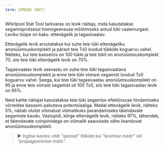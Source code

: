 ```yaml
---
term: SPREAD (WST)
---
```


Whirlpool Stat Tool tarkvaras on levik näitaja, mida kasutatakse segamisprotsessi homogeensuse mõõtmiseks antud tüki vaatenurgast. Leviku tüüpe on kaks: ettenägelik ja tagasivaatav.

Ettenägelik levik arvutatakse kui suhe teie tüki ettenägeliku anonüümsuskomplekti ja pärast teie Tx0 loodud tükkide koguarvu vahel. Näiteks, kui teie basseinis on 100 tükki ja teie tükil on anonüümsuskomplekt 70, siis teie tüki ettenägelik levik on 70%.

Tagasivaatav levik seevastu on suhe teie tüki tagasivaatava anonüümsuskomplekti ja enne teie tüki viimast segamist loodud Tx0 koguarvu vahel. Seega, kui teie tüki tagasivaatav anonüümsuskomplekt on 95 ja enne teie viimast segamist oli 100 Tx0, siis teie tüki tagasivaatav levik on 95%.

Neid kahte näitajat kasutatakse teie tüki segamise efektiivsuse hindamiseks võrreldes basseini pakutava potentsiaaliga. Madal ettenägelik levik, näiteks 5%, näitab olulist võimalust võimalikuks parandamiseks täiendavate segamiste kaudu. Vastupidi, kõrge ettenägelik levik, näiteks 97%, tähendab, et täiendavate coinjoinidega on võimalik saavutada vähe lisanduvat anonüümsuskomplekti.

> ► *Inglise keeles võib "spread" tõlkida kui "levimise määr" või "propageerimise määr".*